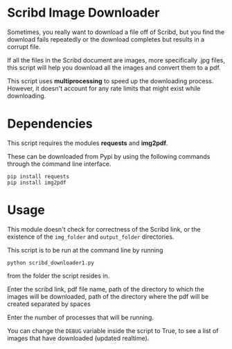 # Scribd Image Downloader

Sometimes, you really want to download a file off of Scribd, but you find the download fails repeatedly or the download completes but results in a corrupt file.

If all the files in the Scribd document are images, more specifically .jpg files, this script will help you download all the images and convert them to a pdf.

This script uses **multiprocessing** to speed up the downloading process. However, it doesn't account for any rate limits that might exist while downloading.

# Dependencies

This script requires the modules **requests** and **img2pdf**.

These can be downloaded from Pypi by using the following commands through the command line interface.

    pip install requests
    pip install img2pdf

# Usage

This module doesn't check for correctness of the Scribd link, or the existence of the `img_folder` and `output_folder` directories.

This script is to be run at the command line by running

    python scribd_downloader1.py

from the folder the script resides in.

Enter the scribd link, pdf file name, path of the directory to which the images will be downloaded, path of the directory where the pdf will be created separated by spaces

Enter the number of processes that will be running.

You can change the `DEBUG` variable inside the script to True, to see a list of images that have downloaded (updated realtime).